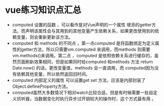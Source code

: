 # vue练习知识点汇总
* computed 设置的函数 ，可以看作是对Vue声明的一个属性 增添的getter方法。而声明该属性会与其用到的其他变量产生依赖关系，如果更改使用到的依赖变量，则会重新更新该方法。
* computed 和 methods 的不同点 ，第一点computed 是将函数绑定为定义属性的getter方法，所以只需要vm.computed 来调用，而methods 则需要vm.methods()来调用。第二点 ，computed 是依照依赖关系进行缓存的，虽然页面刷新效果相同，但是如果同时给computed 和methods 方法 return Date.now() 的话，更改变量值，methods 会一直调用，而 computed因为没有依赖其他变量，所以依然返回旧时间。
* computed 内部定义的属性 可以设置get set 方法，应该是内部封装了Object.defineProperty方法。
* computed虽然大多数情况下相对watch比较合适，但是有时候需要一些自定义侦听器，当数据变化时执行异步过开销较大的操作时，这个方式最有用 。